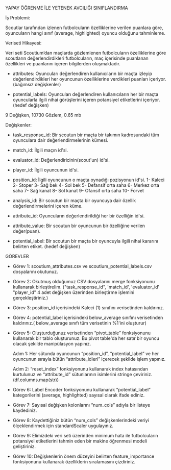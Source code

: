 
 YAPAY ÖĞRENME İLE YETENEK AVCILIĞI SINIFLANDIRMA


 İş Problemi:

 Scoutlar tarafından izlenen futbolcuların özelliklerine verilen puanlara göre, oyuncuların hangi sınıf (average, highlighted) oyuncu olduğunu tahminleme.




 Veriseti Hikayesi:

 Veri seti Scoutium’dan maçlarda gözlemlenen futbolcuların özelliklerine göre scoutların değerlendirdikleri futbolcuların, maç içerisinde puanlanan özellikleri ve puanlarını içeren bilgilerden oluşmaktadır.

- attributes: Oyuncuları değerlendiren kullanıcıların bir maçta izleyip değerlendirdikleri her oyuncunun özelliklerine verdikleri puanları içeriyor. (bağımsız değişkenler)

- potential_labels: Oyuncuları değerlendiren kullanıcıların her bir maçta oyuncularla ilgili nihai görüşlerini içeren potansiyel etiketlerini içeriyor. (hedef değişken)

 9 Değişken, 10730 Gözlem, 0.65 mb



 Değişkenler:


- task_response_id: Bir scoutun bir maçta bir takımın kadrosundaki tüm oyunculara dair değerlendirmelerinin kümesi.

- match_id: İlgili maçın id'si.

- evaluator_id: Değerlendiricinin(scout'un) id'si.

- player_id: İlgili oyuncunun id'si.

- position_id: İlgili oyuncunun o maçta oynadığı pozisyonun id'si.
 1- Kaleci
 2- Stoper
 3- Sağ bek
 4- Sol bek
 5- Defansif orta saha
 6- Merkez orta saha
 7- Sağ kanat
 8- Sol kanat
 9- Ofansif orta saha
 10- Forvet

- analysis_id: Bir scoutun bir maçta bir oyuncuya dair özellik değerlendirmelerini içeren küme.

- attribute_id: Oyuncuların değerlendirildiği her bir özelliğin id'si.

- attribute_value: Bir scoutun bir oyuncunun bir özelliğine verilen değer(puan).

- potential_label: Bir scoutun bir maçta bir oyuncuyla ilgili nihai kararını belirten etiket. (hedef değişken)


 GÖREVLER



- Görev 1: scoutium_attributes.csv ve scoutium_potential_labels.csv dosyalarını okutunuz.



- Görev 2: Okutmuş olduğumuz CSV dosyalarını merge fonksiyonunu kullanarak birleştirelim.  ("task_response_id", 'match_id', 'evaluator_id' "player_id"  4 adet değişken üzerinden birleştirme işlemini gerçekleştiriniz.)



- Görev 3: position_id içerisindeki Kaleci (1) sınıfını verisetinden kaldırınız.



- Görev 4: potential_label içerisindeki below_average sınıfını verisetinden kaldırınız.( below_average sınıfı  tüm verisetinin %1'ini oluşturur)


- Görev 5: Oluşturduğunuz verisetinden “pivot_table” fonksiyonunu kullanarak bir tablo oluşturunuz. Bu pivot table'da her satır bir oyuncu olacak şekilde manipülasyon yapınız.

    Adım 1: Her sütunda oyuncunun “position_id”, “potential_label” ve her oyuncunun sırayla bütün “attribute_idleri” içerecek şekilde işlem yapınız.

    Adım 2: “reset_index” fonksiyonunu kullanarak index hatasından kurtulunuz ve “attribute_id” sütunlarının isimlerini stringe çeviriniz. (df.columns.map(str))



- Görev 6:  Label Encoder fonksiyonunu kullanarak “potential_label” kategorilerini (average, highlighted) sayısal olarak ifade ediniz.



- Görev 7: Sayısal değişken kolonlarını “num_cols” adıyla bir listeye kaydediniz.



- Görev 8: Kaydettiğiniz bütün “num_cols” değişkenlerindeki veriyi ölçeklendirmek için standardScaler uygulayınız.



- Görev 9: Elimizdeki veri seti üzerinden minimum hata ile futbolcuların potansiyel etiketlerini tahmin eden bir makine öğrenmesi modeli geliştiriniz.



- Görev 10: Değişkenlerin önem düzeyini belirten feature_importance fonksiyonunu kullanarak özelliklerin sıralamasını çizdiriniz.


